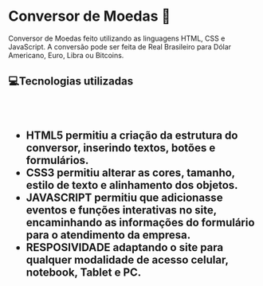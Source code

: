 <h1> Conversor de Moedas 🏦 </h1>
Conversor de Moedas feito utilizando as linguagens HTML, CSS e JavaScript. A conversão pode ser feita de Real Brasileiro para Dólar Americano, Euro, Libra ou Bitcoins.

<h2>💻Tecnologias utilizadas<h2/>
<br/>
<ul>

<li>HTML5 permitiu a criação da estrutura do conversor, inserindo textos, botões e formulários.

<li>CSS3 permitiu alterar as cores, tamanho, estilo de texto e alinhamento dos objetos.

<li>JAVASCRIPT permitiu que adicionasse eventos e funções interativas no site, encaminhando as informações do formulário para o atendimento da empresa.

<li>RESPOSIVIDADE adaptando o site para qualquer modalidade de acesso celular, notebook, Tablet e PC.
</ul>
